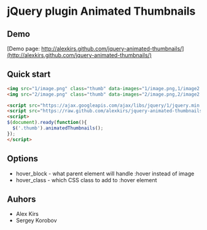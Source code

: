 # jQuery plugin Animated Thumbnails

## Demo
[Demo page: http://alexkirs.github.com/jquery-animated-thumbnails/](http://alexkirs.github.com/jquery-animated-thumbnails/)

## Quick start

```html
<img src="1/image.png" class="thumb" data-images="1/image.png,1/image2.png" />
<img src="2/image.png" class="thumb" data-images="2/image.png,2/image2.png" />

<script src="https://ajax.googleapis.com/ajax/libs/jquery/1/jquery.min.js"></script>
<script src="https://raw.github.com/alexkirs/jquery-animated-thumbnails/master/jquery.animated-thumbnails.js"></script>
<script>
$(document).ready(function(){
  $('.thumb').animatedThumbnails();
});
</script>
```

## Options

* hover_block - what parent element will handle :hover instead of image
* hover_class - which CSS class to add to :hover element

## Auhors

* Alex Kirs
* Sergey Korobov
